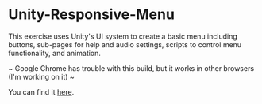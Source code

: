 # Unity-Responsive-Menu

This exercise uses Unity's UI system to create a basic menu including buttons, sub-pages for help and audio settings, scripts to control menu functionality, and animation.

~ Google Chrome has trouble with this build, but it works in other browsers (I'm working on it) ~

You can find it [here](https://1cbondy1.github.io/Unity-Responsive-Menu/).

